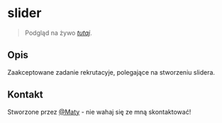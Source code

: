 # slider

> Podgląd na żywo [_tutaj_](https://62e245dccc0fb65c42e02193--wonderful-sopapillas-a391cb.netlify.app/).

## Opis

Zaakceptowane zadanie rekrutacyje, polegające na stworzeniu slidera.

## Kontakt

Stworzone przez [@Maty](mailto:mateusz_malolepszy_02@wp.pl) - nie wahaj się ze mną skontaktować!

<!-- Optional -->
<!-- ## License -->
<!-- This project is open source and available under the [... License](). -->

<!-- You don't have to include all sections - just the one's relevant to your project -->
